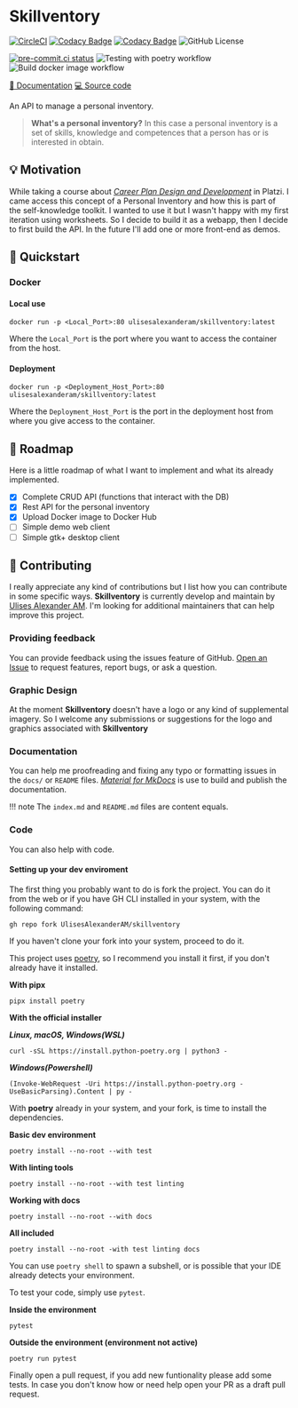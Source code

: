 # Skillventory

[![CircleCI](https://dl.circleci.com/status-badge/img/gh/UlisesAlexanderAM/skillventory/tree/main.svg?style=svg)](https://dl.circleci.com/status-badge/redirect/gh/UlisesAlexanderAM/skillventory/tree/main)
[![Codacy Badge](https://app.codacy.com/project/badge/Grade/3da0d7410cef405ea37f2c1aae0bd803)](https://app.codacy.com/gh/UlisesAlexanderAM/skillventory/dashboard?utm_source=gh&utm_medium=referral&utm_content=&utm_campaign=Badge_grade)
[![Codacy Badge](https://app.codacy.com/project/badge/Coverage/3da0d7410cef405ea37f2c1aae0bd803)](https://app.codacy.com/gh/UlisesAlexanderAM/skillventory/dashboard?utm_source=gh&utm_medium=referral&utm_content=&utm_campaign=Badge_coverage)
![GitHub License](https://img.shields.io/github/license/UlisesAlexanderAM/skillventory)

[![pre-commit.ci status](https://results.pre-commit.ci/badge/github/UlisesAlexanderAM/skillventory/main.svg)](https://results.pre-commit.ci/latest/github/UlisesAlexanderAM/skillventory/main)
![Testing with poetry workflow](https://github.com/UlisesAlexanderAM/skillventory/actions/workflows/testing.yml/badge.svg)
![Build docker image workflow](https://github.com/UlisesAlexanderAM/skillventory/actions/workflows/build-docker-image.yml/badge.svg)


[📘 Documentation](https://ulisesalexanderam.github.io/skillventory)
[💻 Source code](https://github.com/UlisesAlexanderAM/skillventory)

An API to manage a personal inventory.

> **What's a personal inventory?**
> In this case a personal inventory is a set of skills,
> knowledge and competences that a person has or is
> interested in obtain.

## 💡 Motivation

While taking a course about [*Career Plan Design and Development*](https://platzi.com/cursos/plan-carrera/) in Platzi.
I came access this concept of a Personal Inventory and how this is part of
the self-knowledge toolkit. I wanted to use it but I wasn't happy with
my first iteration using worksheets. So I decide to build it as a webapp,
then I decide to first build the API. In the future I'll add one or more
front-end as demos.

## 🚀 Quickstart

### Docker

#### Local use

```shell
docker run -p <Local_Port>:80 ulisesalexanderam/skillventory:latest
```

Where the `Local_Port` is the port where you want to access the container
from the host.

#### Deployment

```shell
docker run -p <Deployment_Host_Port>:80 ulisesalexanderam/skillventory:latest
```

Where the `Deployment_Host_Port` is the port in the deployment host from where
you give access to the container.

## 🎯 Roadmap

Here is a little roadmap of what I want to implement and what its already implemented.

- [x] Complete CRUD API (functions that interact with the DB)
- [x] Rest API for the personal inventory
- [x] Upload Docker image to Docker Hub
- [ ] Simple demo web client
- [ ] Simple gtk+ desktop client

## 🙌 Contributing

I really appreciate any kind of contributions but I list how you can contribute
in some specific ways. **Skillventory** is currently develop and maintain by
[Ulises Alexander AM](https://github.com/UlisesAlexanderAM). I'm looking for
additional maintainers that can help improve this project.

### Providing feedback

You can provide feedback using the issues feature of GitHub.
[Open an Issue](https://github.com/UlisesAlexanderAM/skillventory/issues/new)
to request features, report bugs, or ask a question.

### Graphic Design

At the moment **Skillventory** doesn't have a logo or any kind of supplemental
imagery. So I welcome any submissions or suggestions for the logo and graphics
associated with **Skillventory**

### Documentation

You can help me proofreading and fixing any typo or formatting issues in the `docs/`
or `README` files. [*Material for MkDocs*](https://squidfunk.github.io/mkdocs-material/)
is use to build and publish the documentation.

!!! note
    The `index.md` and `README.md` files are content equals.

### Code

You can also help with code.

#### Setting up your dev enviroment

The first thing you probably want to do is fork the project. You can do it
from the web or if you have GH CLI installed in your system, with the following
command:

```shell
gh repo fork UlisesAlexanderAM/skillventory
```

If you haven't clone your fork into your system, proceed to do it.

This project uses [poetry](https://python-poetry.org/),
so I recommend you install it first, if you don't already have it installed.

**With pipx**

```shell
pipx install poetry
```

**With the official installer**

***Linux, macOS, Windows(WSL)***

```shell
curl -sSL https://install.python-poetry.org | python3 -
```

***Windows(Powershell)***

```shell
(Invoke-WebRequest -Uri https://install.python-poetry.org -UseBasicParsing).Content | py -
```

With **poetry** already in your system, and your fork, is time to install the dependencies.

**Basic dev environment**

```shell
poetry install --no-root --with test
```

**With linting tools**

```shell
poetry install --no-root --with test linting
```

**Working with docs**

```shell
poetry install --no-root --with docs
```

**All included**

```shell
poetry install --no-root -with test linting docs
```

You can use `poetry shell` to spawn a subshell,
or is possible that your IDE already detects your environment.

To test your code, simply use `pytest`.

**Inside the environment**

```shell
pytest
```

**Outside the environment (environment not active)**

```shell
poetry run pytest
```

Finally open a pull request, if you add new funtionality please add
some tests. In case you don't know how or need help open your PR as
a draft pull request.
